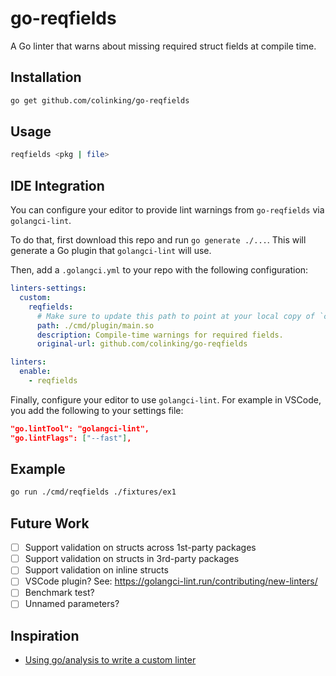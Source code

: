 # go-reqfields

A Go linter that warns about missing required struct fields at compile time.

## Installation

```sh
go get github.com/colinking/go-reqfields
```

## Usage

```sh
reqfields <pkg | file>
```

## IDE Integration

You can configure your editor to provide lint warnings from `go-reqfields` via `golangci-lint`.

To do that, first download this repo and run `go generate ./...`. This will generate a Go plugin that `golangci-lint` will use.

Then, add a `.golangci.yml` to your repo with the following configuration:

```yaml
linters-settings:
  custom:
    reqfields:
      # Make sure to update this path to point at your local copy of `colinking/go-reqfields`:
      path: ./cmd/plugin/main.so
      description: Compile-time warnings for required fields.
      original-url: github.com/colinking/go-reqfields

linters:
  enable:
    - reqfields
```

Finally, configure your editor to use `golangci-lint`. For example in VSCode, you add the following to your settings file:

```json
"go.lintTool": "golangci-lint",
"go.lintFlags": ["--fast"],
```

## Example

```sh
go run ./cmd/reqfields ./fixtures/ex1
```

## Future Work

- [ ] Support validation on structs across 1st-party packages
- [ ] Support validation on structs in 3rd-party packages
- [ ] Support validation on inline structs
- [ ] VSCode plugin? See: https://golangci-lint.run/contributing/new-linters/
- [ ] Benchmark test?
- [ ] Unnamed parameters?

## Inspiration

- [Using go/analysis to write a custom linter](https://arslan.io/2019/06/13/using-go-analysis-to-write-a-custom-linter/)
